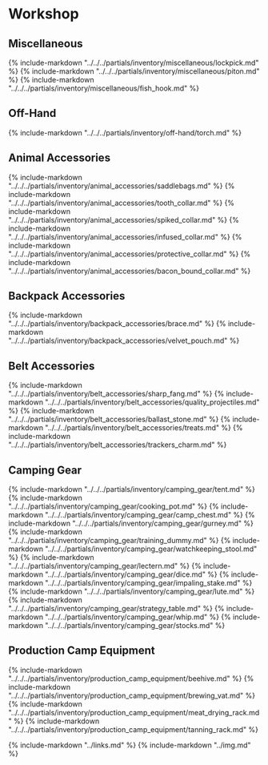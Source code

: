 # Workshop

## Miscellaneous
{% include-markdown "../../../partials/inventory/miscellaneous/lockpick.md" %}
{% include-markdown "../../../partials/inventory/miscellaneous/piton.md" %}
{% include-markdown "../../../partials/inventory/miscellaneous/fish_hook.md" %}

## Off-Hand
{% include-markdown "../../../partials/inventory/off-hand/torch.md" %}

## Animal Accessories
{% include-markdown "../../../partials/inventory/animal_accessories/saddlebags.md" %}
{% include-markdown "../../../partials/inventory/animal_accessories/tooth_collar.md" %}
{% include-markdown "../../../partials/inventory/animal_accessories/spiked_collar.md" %}
{% include-markdown "../../../partials/inventory/animal_accessories/infused_collar.md" %}
{% include-markdown "../../../partials/inventory/animal_accessories/protective_collar.md" %}
{% include-markdown "../../../partials/inventory/animal_accessories/bacon_bound_collar.md" %}

## Backpack Accessories
{% include-markdown "../../../partials/inventory/backpack_accessories/brace.md" %}
{% include-markdown "../../../partials/inventory/backpack_accessories/velvet_pouch.md" %}

## Belt Accessories
{% include-markdown "../../../partials/inventory/belt_accessories/sharp_fang.md" %}
{% include-markdown "../../../partials/inventory/belt_accessories/quality_projectiles.md" %}
{% include-markdown "../../../partials/inventory/belt_accessories/ballast_stone.md" %}
{% include-markdown "../../../partials/inventory/belt_accessories/treats.md" %}
{% include-markdown "../../../partials/inventory/belt_accessories/trackers_charm.md" %}

## Camping Gear
{% include-markdown "../../../partials/inventory/camping_gear/tent.md" %}
{% include-markdown "../../../partials/inventory/camping_gear/cooking_pot.md" %}
{% include-markdown "../../../partials/inventory/camping_gear/camp_chest.md" %}
{% include-markdown "../../../partials/inventory/camping_gear/gurney.md" %}
{% include-markdown "../../../partials/inventory/camping_gear/training_dummy.md" %}
{% include-markdown "../../../partials/inventory/camping_gear/watchkeeping_stool.md" %}
{% include-markdown "../../../partials/inventory/camping_gear/lectern.md" %}
{% include-markdown "../../../partials/inventory/camping_gear/dice.md" %}
{% include-markdown "../../../partials/inventory/camping_gear/impaling_stake.md" %}
{% include-markdown "../../../partials/inventory/camping_gear/lute.md" %}
{% include-markdown "../../../partials/inventory/camping_gear/strategy_table.md" %}
{% include-markdown "../../../partials/inventory/camping_gear/whip.md" %}
{% include-markdown "../../../partials/inventory/camping_gear/stocks.md" %}

## Production Camp Equipment
{% include-markdown "../../../partials/inventory/production_camp_equipment/beehive.md" %}
{% include-markdown "../../../partials/inventory/production_camp_equipment/brewing_vat.md" %}
{% include-markdown "../../../partials/inventory/production_camp_equipment/meat_drying_rack.md" %}
{% include-markdown "../../../partials/inventory/production_camp_equipment/tanning_rack.md" %}

{% include-markdown "../links.md" %}
{% include-markdown "../img.md" %}
